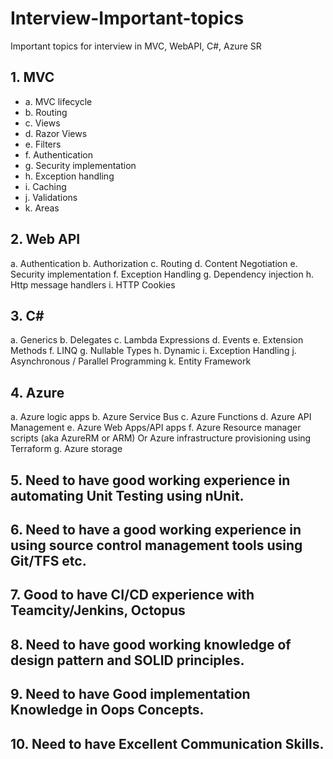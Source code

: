 # Interview-Important-topics
Important topics for interview in MVC, WebAPI, C#, Azure SR

## 1.       MVC

  - a.       MVC lifecycle
  - b.       Routing
  - c.       Views
  - d.       Razor Views
  - e.       Filters
  - f.       Authentication
  - g.       Security implementation
  - h.       Exception handling
  - i.       Caching
  - j.       Validations
  - k.       Areas

## 2.       Web API

  a.       Authentication
  b.       Authorization
  c.       Routing
  d.       Content Negotiation
  e.       Security implementation
  f.       Exception Handling
  g.       Dependency injection
  h.       Http message handlers
  i.       HTTP Cookies

## 3.       C#

  a.       Generics
  b.       Delegates
  c.       Lambda Expressions
  d.       Events
  e.       Extension Methods
  f.       LINQ
  g.       Nullable Types
  h.       Dynamic
  i.       Exception Handling
  j.       Asynchronous / Parallel Programming
  k.       Entity Framework

## 4.       Azure

  a.       Azure logic apps
  b.       Azure Service Bus
  c.       Azure Functions
  d.       Azure API Management
  e.       Azure Web Apps/API apps
  f.       Azure Resource manager scripts (aka AzureRM or ARM) Or Azure infrastructure provisioning using Terraform
  g.       Azure storage

## 5.       Need to have good working experience in automating Unit Testing using nUnit.
## 6.       Need to have a good working experience in using source control management tools using Git/TFS etc.
## 7.       Good to have CI/CD experience with Teamcity/Jenkins, Octopus
## 8.       Need to have good working knowledge of design pattern and SOLID principles.
## 9.       Need to have Good implementation Knowledge in Oops Concepts.
## 10.      Need to have Excellent Communication Skills.
